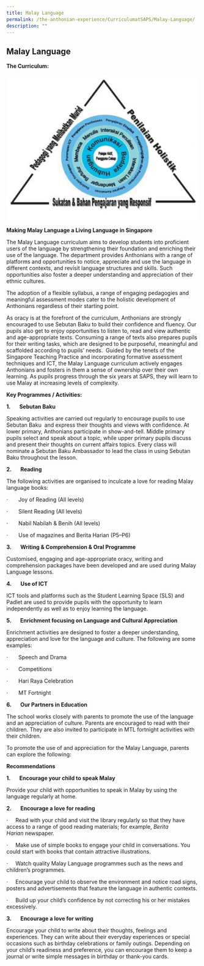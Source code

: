 ```yaml
---
title: Malay Language
permalink: /the-anthonian-experience/CurriculumatSAPS/Malay-Language/
description: ""
---
```

## Malay Language 

**The Curriculum:**

![](/images/ML.jpeg)

**Making Malay Language a Living Language in Singapore**  

The Malay Language curriculum aims to develop students into proficient users of the language by strengthening their foundation and enriching their use of the language. The department provides Anthonians with a range of platforms and opportunities to notice, appreciate and use the language in different contexts, and revisit language structures and skills. Such opportunities also foster a deeper understanding and appreciation of their ethnic cultures.

The adoption of a flexible syllabus, a range of engaging pedagogies and meaningful assessment modes cater to the holistic development of Anthonians regardless of their starting point.

As oracy is at the forefront of the curriculum, Anthonians are strongly encouraged to use Sebutan Baku to build their confidence and fluency. Our pupils also get to enjoy opportunities to listen to, read and view authentic and age-appropriate texts. Consuming a range of texts also prepares pupils for their writing tasks, which are designed to be purposeful, meaningful and scaffolded according to pupils’ needs.  Guided by the tenets of the Singapore Teaching Practice and incorporating formative assessment techniques and ICT, the Malay Language curriculum actively engages Anthonians and fosters in them a sense of ownership over their own learning. As pupils progress through the six years at SAPS, they will learn to use Malay at increasing levels of complexity.

**Key Programmes / Activities:**

**1.       Sebutan Baku**

Speaking activities are carried out regularly to encourage pupils to use Sebutan Baku  and express their thoughts and views with confidence. At lower primary, Anthonians participate in show-and-tell. Middle primary pupils select and speak about a topic, while upper primary pupils discuss and present their thoughts on current affairs topics. Every class will nominate a Sebutan Baku Ambassador to lead the class in using Sebutan Baku throughout the lesson.

**2.       Reading**

The following activities are organised to inculcate a love for reading Malay language books:

·       Joy of Reading (All levels)

·       Silent Reading (All levels)

·       Nabil Nabilah & Benih (All levels)

·       Use of magazines and Berita Harian (P5–P6)

**3.       Writing & Comprehension & Oral Programme**

Customised, engaging and age-appropriate oracy, writing and comprehension packages have been developed and are used during Malay Language lessons.

**4.       Use of ICT**

ICT tools and platforms such as the Student Learning Space (SLS) and Padlet are used to provide pupils with the opportunity to learn independently as well as to enjoy learning the language.

**5.       Enrichment focusing on Language and Cultural Appreciation**

Enrichment activities are designed to foster a deeper understanding, appreciation and love for the language and culture. The following are some examples:

·       Speech and Drama

·       Competitions

·       Hari Raya Celebration 

·       MT Fortnight

**6.       Our Partners in Education**

The school works closely with parents to promote the use of the language and an appreciation of culture. Parents are encouraged to read with their children. They are also invited to participate in MTL fortnight activities with their children.

To promote the use of and appreciation for the Malay Language, parents can explore the following:

**Recommendations**

**1.       Encourage your child to speak Malay** 

Provide your child with opportunities to speak in Malay by using the language regularly at home.

**2.       Encourage a love for reading**  

·     Read with your child and visit the library regularly so that they have access to a range of good reading materials; for example, _Berita Harian_ newspaper.

·     Make use of simple books to engage your child in conversations. You could start with books that contain attractive illustrations.

·     Watch quality Malay Language programmes such as the news and children’s programmes.

·     Encourage your child to observe the environment and notice road signs, posters and advertisements that feature the language in authentic contexts.

·     Build up your child’s confidence by not correcting his or her mistakes excessively.  
  

**3.       Encourage a love for writing**  

Encourage your child to write about their thoughts, feelings and experiences. They can write about their everyday experiences or special occasions such as birthday celebrations or family outings. Depending on your child’s readiness and preference, you can encourage them to keep a journal or write simple messages in birthday or thank-you cards.